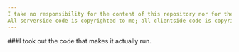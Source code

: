 ```yaml
---
I take no responsibility for the content of this repository nor for the uses of the code it contains.
All serverside code is copyrighted to me; all clientside code is copyrighted to its authors (the RealmEye team, WildShadow/Kabam).
---
```


###I took out the code that makes it actually run.
